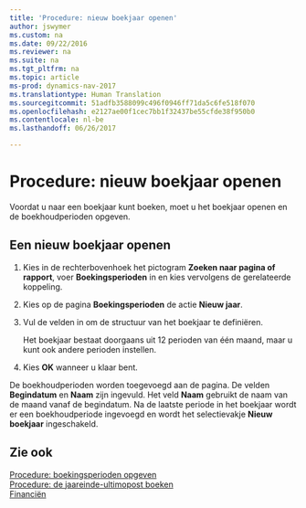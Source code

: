 ```yaml
---
title: 'Procedure: nieuw boekjaar openen'
author: jswymer
ms.custom: na
ms.date: 09/22/2016
ms.reviewer: na
ms.suite: na
ms.tgt_pltfrm: na
ms.topic: article
ms-prod: dynamics-nav-2017
ms.translationtype: Human Translation
ms.sourcegitcommit: 51adfb3588099c496f0946ff71da5c6fe518f070
ms.openlocfilehash: e2127ae00f1cec7bb1f32437be55cfde38f950b0
ms.contentlocale: nl-be
ms.lasthandoff: 06/26/2017

---
```


# <a name="how-to-open-a-new-fiscal-year"></a>Procedure: nieuw boekjaar openen
Voordat u naar een boekjaar kunt boeken, moet u het boekjaar openen en de boekhoudperioden opgeven.

## <a name="to-open-a-new-fiscal-year"></a>Een nieuw boekjaar openen
1. Kies in de rechterbovenhoek het pictogram **Zoeken naar pagina of rapport**, voer **Boekingsperioden** in en kies vervolgens de gerelateerde koppeling.
2. Kies op de pagina **Boekingsperioden** de actie **Nieuw jaar**.
3. Vul de velden in om de structuur van het boekjaar te definiëren.

    Het boekjaar bestaat doorgaans uit 12 perioden van één maand, maar u kunt ook andere perioden instellen.
4. Kies **OK** wanneer u klaar bent.

De boekhoudperioden worden toegevoegd aan de pagina. De velden **Begindatum** en **Naam** zijn ingevuld. Het veld **Naam** gebruikt de naam van de maand vanaf de begindatum. Na de laatste periode in het boekjaar wordt er een boekhoudperiode ingevoegd en wordt het selectievakje **Nieuw boekjaar** ingeschakeld.


## <a name="see-also"></a>Zie ook
[Procedure: boekingsperioden opgeven](finance-setup-how-specify-posting-periods.md)  
[Procedure: de jaareinde-ultimopost boeken](year-how-post-year-end-close-entry.md)  
[Financiën](finance-setup.md)  

